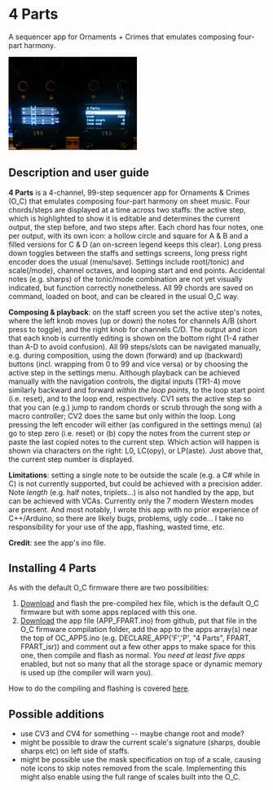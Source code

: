 # 4 Parts

A sequencer app for Ornaments + Crimes that emulates composing four-part harmony.

[<img src="https://github.com/jddinneen/4parts/blob/main/4parts.jpg" width="50%"/>](https://github.com/jddinneen/4parts/blob/main/4parts.jpg)

## Description and user guide

**4 Parts** is a 4-channel, 99-step sequencer app for Ornaments & Crimes (O_C) that emulates composing four-part harmony on sheet music. Four chords/steps are displayed at a time across two staffs: the active step, which is highlighted to show it is editable and determines the current output, the step before, and two steps after. Each chord has four notes, one per output, with its own icon: a hollow circle and square for A & B and a filled versions for C & D (an on-screen legend keeps this clear). Long press down toggles between the staffs and settings screens, long press right encoder does the usual (menu/save). Settings include root(/tonic) and scale(/mode), channel octaves, and looping start and end points. Accidental notes (e.g. sharps) of the tonic/mode combination are not yet visually indicated, but function correctly nonetheless. All 99 chords are saved on command, loaded on boot, and can be cleared in the usual O_C way.

**Composing & playback**: on the staff screen you set the active step's notes, where the left knob moves (up or down) the notes for channels A/B (short press to toggle), and the right knob for channels C/D. The output and icon that each knob is currently editing is shown on the bottom right (1-4 rather than A-D to avoid confusion). All 99 steps/slots can be navigated manually, e.g. during composition, using the down (forward) and up (backward) buttons (incl. wrapping from 0 to 99 and vice versa) or by choosing the active step in the settings menu. Although playback can be achieved manually with the navigation controls, the digital inputs (TR1-4) move similarly backward and forward *within the loop points*, to the loop start point (i.e. reset), and to the loop end, respectively. CV1 sets the active step so that you can (e.g.) jump to random chords or scrub through the song with a macro controller; CV2 does the same but only within the loop. Long pressing the left encoder will either (as configured in the settings menu) (a) go to step zero (i.e. reset) or (b) copy the notes from the current step *or* paste the last copied notes to the current step. Which action will happen is shown via characters on the right: L0, LC(opy), or LP(aste). Just above that, the current step number is displayed.

**Limitations**: setting a single note to be outside the scale (e.g. a C# while in C) is not currently supported, but could be achieved with a precision adder. Note *length* (e.g. half notes, triplets...) is also not handled by the app, but can be achieved with VCAs. Currently only the 7 modern Western modes are present. And most notably, I wrote this app with no prior experience of C++/Arduino, so there are likely bugs, problems, ugly code... I take no responsibility for your use of the app, flashing, wasted time, etc.

**Credit**: see the app's ino file.

## Installing 4 Parts

As with the default O_C firmware there are two possibilities:
 1. [Download](https://github.com/jddinneen/4parts) and flash the pre-compiled hex file, which is the default O_C firmware but with some apps replaced with this one.
 2. [Download](https://github.com/jddinneen/4parts) the app file (APP_FPART.ino) from github, put that file in the O_C firmware compilation folder, add the app to the apps array(s) near the top of OC_APPS.ino (e.g. DECLARE_APP('F','P', "4 Parts", FPART, FPART_isr)) and comment out a few other apps to make space for this one, then compile and flash as normal. *You need at least five apps* enabled, but not so many that all the storage space or dynamic memory is used up (the compiler will warn you).

How to do the compiling and flashing is covered [here](https://ornament-and-cri.me/firmware/).

## Possible additions
 
 - use CV3 and CV4 for something -- maybe change root and mode?
 - might be possible to draw the current scale's signature (sharps, double sharps etc) on left side of staffs.
 - might be possible use the mask specification on top of a scale, causing note icons to skip notes removed from the scale. Implementing this might also enable using the full range of scales built into the O_C.

